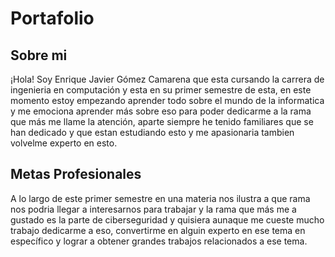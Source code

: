 # Portafolio
<h2>Sobre mi</h2>
¡Hola! Soy Enrique Javier Gómez Camarena que esta cursando la carrera de ingenieria en computación y esta en su primer semestre de esta, en este momento estoy empezando aprender todo sobre el mundo de la informatica y me emociona aprender más sobre eso para poder dedicarme a la rama que más me llame la atención, aparte siempre he tenido familiares que se han dedicado y que estan estudiando esto y me apasionaria tambien volvelme experto en esto.
<h2>Metas Profesionales</h2>
A lo largo de este primer semestre en una materia nos ilustra a que rama nos podria llegar a interesarnos para trabajar y la rama que más me a gustado es la parte de ciberseguridad y quisiera aunaque me cueste mucho trabajo dedicarme a eso, convertirme en alguin experto en ese tema en específico y lograr a obtener grandes trabajos relacionados a ese tema.

